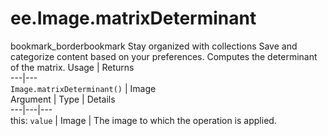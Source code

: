  
#  ee.Image.matrixDeterminant
bookmark_borderbookmark Stay organized with collections  Save and categorize content based on your preferences.
Computes the determinant of the matrix.
Usage | Returns  
---|---  
`Image.matrixDeterminant()` | Image  
Argument | Type | Details  
---|---|---  
this: `value` | Image | The image to which the operation is applied.  
